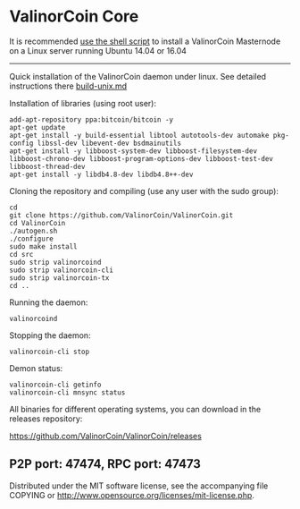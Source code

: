 ValinorCoin Core 
======================================


It is recommended [use the shell script](https://github.com/valinorcoin/vpc-install) to install a ValinorCoin Masternode on a Linux server running Ubuntu 14.04 or 16.04

***

Quick installation of the ValinorCoin daemon under linux. See detailed instructions there [build-unix.md](build-unix.md)

Installation of libraries (using root user):

    add-apt-repository ppa:bitcoin/bitcoin -y
    apt-get update
    apt-get install -y build-essential libtool autotools-dev automake pkg-config libssl-dev libevent-dev bsdmainutils
    apt-get install -y libboost-system-dev libboost-filesystem-dev libboost-chrono-dev libboost-program-options-dev libboost-test-dev libboost-thread-dev
    apt-get install -y libdb4.8-dev libdb4.8++-dev

Cloning the repository and compiling (use any user with the sudo group):

    cd
    git clone https://github.com/ValinorCoin/ValinorCoin.git
    cd ValinorCoin
    ./autogen.sh
    ./configure
    sudo make install
    cd src
    sudo strip valinorcoind
    sudo strip valinorcoin-cli
    sudo strip valinorcoin-tx
    cd ..

Running the daemon:

    valinorcoind 

Stopping the daemon:

    valinorcoin-cli stop

Demon status:

    valinorcoin-cli getinfo
    valinorcoin-cli mnsync status

All binaries for different operating systems, you can download in the releases repository:

https://github.com/ValinorCoin/ValinorCoin/releases

P2P port: 47474, RPC port: 47473
-
Distributed under the MIT software license, see the accompanying file COPYING or http://www.opensource.org/licenses/mit-license.php.
